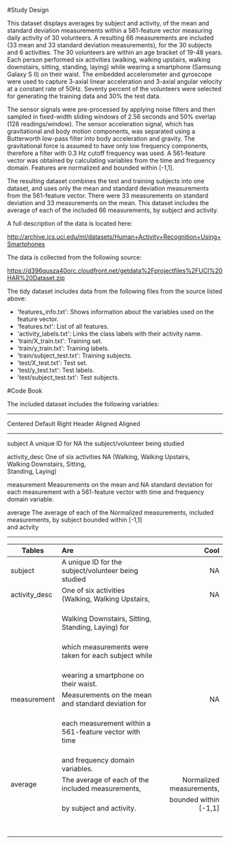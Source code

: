 #Study Design 
 
This dataset displays averages by subject and activity, of the mean and standard deviation measurements within a 561-feature vector measuring daily activity of 30 volunteers. A resulting 66 measurements are included (33 mean and 33 standard deviation measurements), for the 30 subjects and 6 activities. The 30 volunteers are within an age bracket of 19-48 years. Each person performed six activities (walking, walking upstairs, walking downstairs, sitting, standing, laying) while wearing a smartphone (Samsung Galaxy S II) on their waist. The embedded accelerometer and gyroscope were used to capture 3-axial linear acceleration and 3-axial angular velocity at a constant rate of 50Hz.  Seventy percent of the volunteers were selected for generating the training data and 30% the test data. 
 
The sensor signals were pre-processed by applying noise filters and then sampled in fixed-width sliding windows of 2.56 seconds and 50% overlap (128 readings/window). The sensor acceleration signal, which has gravitational and body motion components, was separated using a Butterworth low-pass filter into body acceleration and gravity. The gravitational force is assumed to have only low frequency components, therefore a filter with 0.3 Hz cutoff frequency was used. A 561-feature vector was obtained by calculating variables from the time and frequency domain. Features are normalized and bounded within [-1,1]. 
 
The resulting dataset combines the test and training subjects into one dataset, and uses only the mean and standard deviation measurements from the 561-feature vector. There were 33 measurements on standard deviation and 33 measurements on the mean. This dataset includes the average of each of the included 66 measurements, by subject and activity.  
 
A full description of the data is located here:  
 
http://archive.ics.uci.edu/ml/datasets/Human+Activity+Recognition+Using+Smartphones 
 
The data is collected from the following source:  
 
https://d396qusza40orc.cloudfront.net/getdata%2Fprojectfiles%2FUCI%20HAR%20Dataset.zip 
 
The tidy dataset includes data from the following files from the source listed above:  
* 'features_info.txt': Shows information about the variables used on the feature vector. 
* 'features.txt': List of all features. 
* 'activity_labels.txt': Links the class labels with their activity name. 
* 'train/X_train.txt': Training set. 
* 'train/y_train.txt': Training labels. 
* 'train/subject_test.txt': Training subjects. 
* 'test/X_test.txt': Test set. 
* 'test/y_test.txt': Test labels. 
* 'test/subject_test.txt': Test subjects. 
 
 
#Code Book 

The included dataset includes the following variables:  

----------------------------------------------------------------------------
 Centered         Default           			     Right 
  Header          Aligned         			         Aligned  
----------------- ---------------------------------- -----------------------
  subject         A unique ID for                    NA
  			      the subject/volunteer 
  			      being studied                 

  activity_desc   One of six activities              NA
                  (Walking, Walking Upstairs,                  
                   Walking Downstairs, Sitting,                
                   Standing, Laying) 

  measurement     Measurements on the mean and       NA
    			  standard deviation for each 
    			  measurement with a 561-feature 
    			  vector with time and frequency
    			  domain variable.         

  average         The average of each of the         Normalized measurements, 
  			      included measurements, by subject  bounded within [-1,1]         
  			      and actvity  			      

-------------------------------------------------------------------------------

| Tables        | Are           										     | Cool  					|
| ------------- |:-----------------------------------------------------------| ------------------------:|
| subject       | A unique ID for the subject/volunteer being studied        | NA    					|
| activity_desc | One of six activities (Walking, Walking Upstairs,          | NA    					|
| 				|  <br> Walking Downstairs, Sitting, Standing, Laying) for 	 |       					| 
|				|  <br>which measurements were taken for each subject while  |       					|  
|				|  <br>wearing a smartphone on their waist.      			 |       					|
| measurement   | Measurements on the mean and standard deviation for    	 | NA    					|
|               |  <br>each measurement within a 561-feature vector with time|       					| 
|               |  <br>and frequency domain variables.       				 |       					| 	
| average       | The average of each of the included measurements,          | Normalized measurements, |
|				|	<br>by subject and activity.							 |	bounded within [-1,1]   |
|               |                            							     |       					| 
|               |  							             				     |       					| 	

 
 